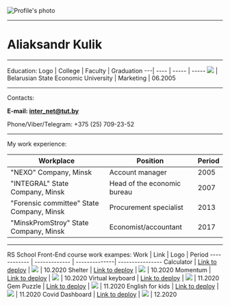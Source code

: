 ![Profile's photo](https://i.ibb.co/25J0149/iam.png)

---

# Aliaksandr Kulik

---

Education:
Logo   | College  | Faculty | Graduation
---| ---- | ----- | -----
[![](https://i.imgur.com/EPxKzTY.jpg)](#)  | Belarusian State Economic University | Marketing | 06.2005

---

Contacts: 

**E-mail: inter_net@tut.by**

Phone/Viber/Telegram:
+375 (25) 709-23-52 

---

My work experience:

Workplace | Position | Period
------------ | ------------- | ----------------------
"NEXO" Company, Minsk | Account manager | 2005
"INTEGRAL" State Company, Minsk | Head of the economic bureau | 2007
"Forensic committee" State Company, Minsk | Procurement specialist | 2013
"MinskPromStroy" State Company, Minsk | Economist/accountant | 2017

---

RS School Front-End course work exampes:
Work | Link | Logo | Period
------------ | ------------- | --------------| ----------------
Calculator | [Link to deploy](https://rolling-scopes-school.github.io/senobiot-JS2020Q3/calculator/#Attention!_made_for_1080p) |  [![](https://i.imgur.com/XOQ6vLe.jpg)](#) | 10.2020
Shelter | [Link to deploy](https://rolling-scopes-school.github.io/senobiot-JS2020Q3/shelter/pages/main/) |  [![](https://i.imgur.com/QfSkhbh.jpg)](#) | 10.2020
Momentum | [Link to deploy](https://rolling-scopes-school.github.io/senobiot-JS2020Q3/momentum/) |  [![](https://i.imgur.com/x932pq3.jpg)](#) | 10.2020
Virtual keyboard | [Link to deploy](https://rolling-scopes-school.github.io/senobiot-JS2020Q3/virtual-keyboard/) |  [![](https://i.imgur.com/BImyegE.jpg)](#) | 11.2020
Gem Puzzle | [Link to deploy](https://rolling-scopes-school.github.io/senobiot-JS2020Q3/gem-puzzle/) |  [![](https://i.imgur.com/iZi0IOo.jpg)](#) | 11.2020
English for kids  | [Link to deploy](https://rolling-scopes-school.github.io/senobiot-JS2020Q3/english-for-kids/) | [![](https://i.imgur.com/qa7phhs.jpg)](#) | 11.2020
Covid Dashboard  | [Link to deploy](https://rolling-scopes-school.github.io/senobiot-JS2020Q3/covid-19/) | [![](https://i.imgur.com/dSqzoZV.jpg)](#) | 12.2020
